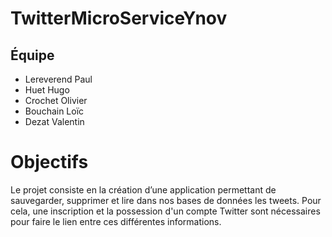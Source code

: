 # TwitterMicroServiceYnov

## Équipe

- Lereverend Paul
- Huet Hugo
- Crochet Olivier
- Bouchain Loïc
- Dezat Valentin


# Objectifs

Le projet consiste en la création d’une application permettant de sauvegarder, supprimer et lire dans nos bases de données les tweets. Pour cela, une inscription et la possession d'un compte Twitter sont nécessaires pour faire le lien entre ces différentes informations.
